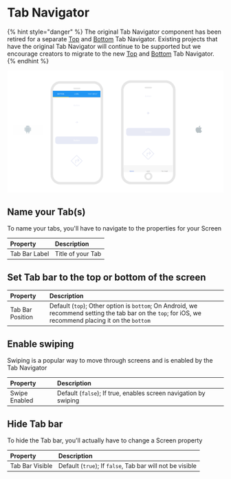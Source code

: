 # Tab Navigator

{% hint style="danger" %}
The original Tab Navigator component has been retired for a separate [Top](top-tab-navigator.md) and [Bottom](bottom-tab-navigator.md) Tab Navigator. Existing projects that have the original Tab Navigator will continue to be supported but we encourage creators to migrate to the new [Top](top-tab-navigator.md) and [Bottom](bottom-tab-navigator.md) Tab Navigator.
{% endhint %}

![On Android, the tab bar is usually oriented at the top of the screen. On iOS, it is usually on the bottom.](.gitbook/assets/thunkable-documentation-exhibits-82.png)

## Name your Tab\(s\)

To name your tabs, you'll have to navigate to the properties for your Screen

| Property | Description |
| :--- | :--- |
| Tab Bar Label | Title of your Tab |

## Set Tab bar to the top or bottom of the screen

| Property | Description |
| :--- | :--- |
| Tab Bar Position | Default \(`top`\); Other option is `bottom`; On Android, we recommend setting the tab bar on the `top`; for iOS, we recommend placing it on the `bottom` |

## Enable swiping

Swiping is a popular way to move through screens and is enabled by the Tab Navigator

| Property | Description |
| :--- | :--- |
| Swipe Enabled | Default \(`false`\); If true, enables screen navigation by swiping |

## **Hide Tab bar**

To hide the Tab bar, you'll actually have to change a Screen property

| Property | Description |
| :--- | :--- |
| Tab Bar Visible | Default \(`true`\); If `false`, Tab bar will not be visible |

